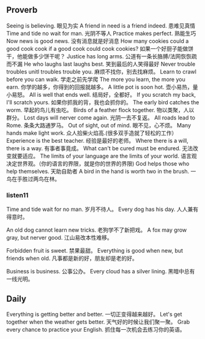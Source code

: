 ## Proverb
Seeing is believing. 眼见为实
A friend in need is a friend indeed. 患难见真情
Time and tide no wait for man. 光阴不等人
Practice makes perfect. 熟能生巧
Now news is good news. 没有消息就是好消息
How many cookies could a good cook cook if a good cook could cook cookies? 如果一个好厨子能做饼干，他能做多少饼干呢？
Justice has long arms. 公道有一条长胳膊/法网恢恢疏而不漏
He who laughs last laughs best. 笑到最后的人笑得最好
Never trouble troubles unitl troubles trouble you. 麻烦不找你，别去找麻烦。
Learn to crawl before you can walk. 学走之前先学爬
The more you learn, the more you earn. 你学的越多，你得到的回报就越多。
A little pot is soon hot. 壶小易热，量小易怒。
All is well that ends well. 结局好，全都好。
If you scratch my back, I'll scratch yours. 如果你抓我的背，我也会抓你的。
The early bird catches the worm. 早起的鸟儿有虫吃。
Birds of a feather flock together. 物以类聚，人以群分。
Lost days will nerver come again. 光阴一去不复返。
All roads lead to Rome. 条条大路通罗马。
Out of sight, out of mind. 眼不见，心不烦。
Many hands make light work. 众人拾柴火焰高.(很多双手造就了轻松的工作）
Experience is the best teacher. 经验是最好的老师。
Where there is a will, there is a way. 有事者事竟成。
What can't be cured must be endured. 无法改变就要适应。
The limits of your language are the limits of your world. 语言观决定世界观。（你的语言的界限，就是你的世界的界限)
God helps those who help themselves. 天助自助者
A bird in the hand is worth two in the brush. 一鸟在手胜过两鸟在林。

### listen11
Time and tide wait for no man. 岁月不待人。
Every dog has his day. 人人兼有得意时。

An old dog cannot learn new tricks. 老狗学不了新把戏。
A fox may grow gray, but nerver good. 江山易改本性难移。

Forbidden fruit is sweet. 禁果最甜。
Everything is good when new, but friends when old. 凡事都是新的好，朋友却是老的好。

Business is business. 公事公办。
Every cloud has a silver lining. 黑暗中总有一线光明。


## Daily
Everything is getting better and better. 一切正变得越来越好。
Let's get together when the weather gets better. 天气好的时候让我们聚一聚。
Grab every chance to practice your English. 抓住每一次机会去练习你的英语。

